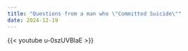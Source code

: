 ```yaml
---
title: "Questions from a man who \"Committed Suicide\""
date: 2024-12-19
---
```


{{< youtube u-0szUVBlaE >}}
